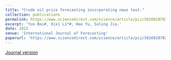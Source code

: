 ```yaml
---
title: "Crude oil price forecasting incorporating news text."
collection: publications
permalink: https://www.sciencedirect.com/science/article/pii/S0169207021001060?dgcid=author
excerpt: 'Yun Bai#, Xixi Li*#, Hao Yu, Suling Jia.'
date: 2022
venue: 'International Journal of Forecasting'
paperurl: 'https://www.sciencedirect.com/science/article/pii/S0169207021001060?dgcid=author'
---
```

[Journal version](https://www.sciencedirect.com/science/article/pii/S0169207021001060?dgcid=author)
